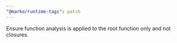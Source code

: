 ```yaml
---
"@marko/runtime-tags": patch
---
```


Ensure function analysis is applied to the root function only and not closures.
